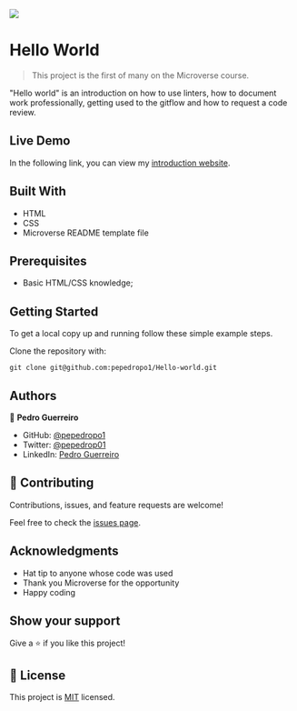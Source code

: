 ![](https://img.shields.io/badge/Microverse-blueviolet)

# Hello World

> This project is the first of many on the Microverse course.

"Hello world" is an introduction on how to use linters, how to document work professionally, getting used to the gitflow and how to request a code review.

## Live Demo

In the following link, you can view my [introduction website](https://pepedropo1.github.io/Hello-world/).

## Built With

- HTML
- CSS
- Microverse README template file

## Prerequisites

- Basic HTML/CSS knowledge;

## Getting Started

To get a local copy up and running follow these simple example steps.

Clone the repository with:

```
git clone git@github.com:pepedropo1/Hello-world.git
```

## Authors

👤 **Pedro Guerreiro**

- GitHub: [@pepedropo1](https://github.com/pepedropo1)
- Twitter: [@pepedrop01](https://twitter.com/pepedrop01)
- LinkedIn: [Pedro Guerreiro](https://www.linkedin.com/in/pepedropo1/)

## 🤝 Contributing

Contributions, issues, and feature requests are welcome!

Feel free to check the [issues page](../../issues/).

## Acknowledgments

- Hat tip to anyone whose code was used
- Thank you Microverse for the opportunity
- Happy coding

## Show your support

Give a ⭐️ if you like this project!

## 📝 License

This project is [MIT](./MIT.md) licensed.
